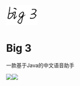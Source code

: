 # ![alt logo](https://github.com/dasanxu/Big3/blob/master/images/big3.png?raw=true)

# Big 3

一款基于Java的中文语音助手

<img src='https://img.shields.io/badge/Version-V0.0.1-green' style="float:left"><img src='https://img.shields.io/badge/QQ群-1093019320-orange' style="float:left">

